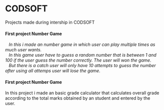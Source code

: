 # CODSOFT
Projects made during intership in CODSOFT
   <h4>First project Number Game</h4>
   &nbsp;&nbsp;&nbsp;<i>In this i made an number game in which user can play multiple times as much user wants.<br/>
   &nbsp;&nbsp;&nbsp;In this game user have to guess a random number that is between 1 and 100 if the user guess the number correctly. The user will won the game.<br/> 
   &nbsp;&nbsp;&nbsp;But there is a catch user will only have 10 attempts to guess the number after using all attemps user will lose the game.</i>

<h4>First project Number Game</h4>
In this project i made an basic grade calculator that calculates overall grade according to the total marks obtained by an student and entered by the user.
